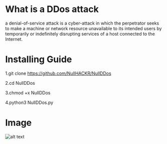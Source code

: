 # What is a DDos attack
a denial-of-service attack is a cyber-attack in which the perpetrator seeks to make a machine or network resource unavailable to its intended users by temporarily or indefinitely disrupting services of a host connected to the Internet.
# Installing Guide
1.git clone https://github.com/NullHACKR/NullDDos

2.cd NullDDos

3.chmod +x NullDDos

4.python3 NullDDos.py
# Image
 ![alt text](https://serving.photos.photobox.com/679364554f715021c70afe2b01c219bc314607bffae2353ce72d92cb3a64cfe7d0c52367.jpg)


